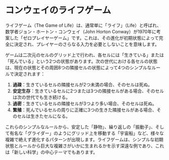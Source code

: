 # コンウェイのライフゲーム

ライフゲーム（The Game of Life）は、通常単に「ライフ」（Life）と呼ばれ、数学者ジョン・ホートン・コンウェイ（John Horton Conway）が1970年に考案した「ゼロプレイヤーゲーム」です。これは、その進化が初期状態によって完全に決定され、プレイヤーのさらなる入力を必要としないことを意味します。

ゲームは二次元のセルのグリッド上で行われ、各セルには「生きている」または「死んでいる」という2つの状態があります。次の世代における各セルの状態は、現在の状態とその周囲8つの隣接セルの状態によって4つのシンプルなルールで決定されます：

1. **過疎**：生きているセルの隣接セルが2つ未満の場合、そのセルは死ぬ。
2. **安定生存**：生きているセルに2つまたは3つの隣接セルがある場合、そのセルは次の世代でも生き続ける。
3. **過密**：生きているセルの隣接セルが3つより多い場合、そのセルは死ぬ。
4. **繁殖**：死んでいるセルの周りに正確に3つの生きた隣接セルがある場合、そのセルは生きたセルになる。

これらのシンプルなルールから、安定した「静物」、繰り返しの「振動子」、そして有名な「グライダー」のようにグリッド上を移動する「宇宙船」など、様々な複雑で絶えず進化するパターンが出現します。ライフゲームは、シンプルな初期状態とルールから巨大な複雑さがいかに生まれるかを示す深遠な例であり、これは「新しい科学」の中心テーマでもあります。